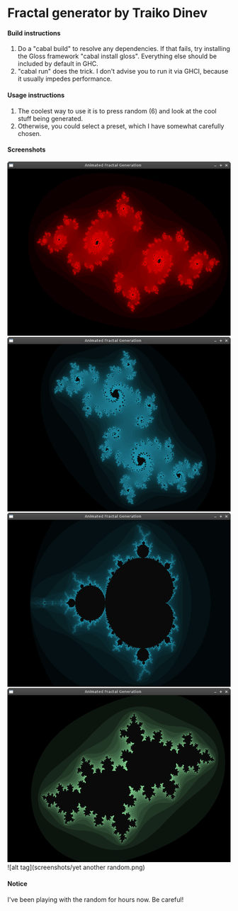 # Fractal generator by Traiko Dinev

#### Build instructions
1. Do a "cabal build" to resolve any dependencies. If that fails,
try installing the Gloss framework "cabal install gloss". Everything else
should be included by default in GHC.
2. "cabal run" does the trick. I don't advise you to run it via GHCI,
because it usually impedes performance.

#### Usage instructions
1. The coolest way to use it is to press random (6) and look at the cool stuff
being generated.
2. Otherwise, you could select a preset, which I have somewhat carefully chosen.

#### Screenshots
![alt tag](screenshots/julia_2_100_iterations.png)
![alt tag](screenshots/julia3_blue_50_iterations.png)
![alt tag](screenshots/mandelbrot_100_iterations.png)
![alt tag](screenshots/random1.png)
![alt tag](screenshots/yet another random.png)

#### Notice
I've been playing with the random for hours now. Be careful!
